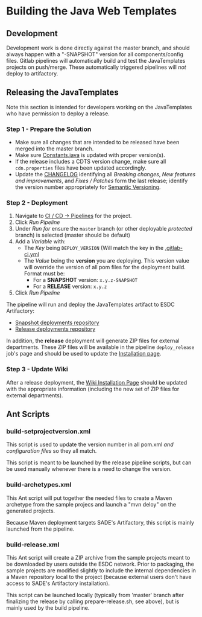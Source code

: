 # Building the Java Web Templates

## Development

Development work is done directly against the master branch, and should always 
happen with a "-SNAPSHOT" version for all components/config files.  Gitlab pipelines
will automatically build and test the JavaTemplates projects on push/merge. These
automatically triggered pipelines will _not_ deploy to artifactory. 

## Releasing the JavaTemplates

Note this section is intended for developers working on the JavaTemplates who have permission to deploy a release.

### Step 1 - Prepare the Solution

* Make sure all changes that are intended to be released have been merged into the master branch.
* Make sure [Constants.java](https://gccode.ssc-spc.gc.ca/iitb-dgiit/sds/GOCWebTemplates/JavaTemplates/-/blob/master/gocwebtemplate-core/gocwebtemplate-core-base/src/main/java/goc/webtemplate/Constants.java)
  is updated with proper version(s).
* If the release includes a CDTS version change, make sure all `cdn.properties` files have been updated accordingly.
* Update the [CHANGELOG](https://gccode.ssc-spc.gc.ca/iitb-dgiit/sds/GOCWebTemplates/JavaTemplates/-/blob/master/CHANGELOG.md) 
  identifying all _Breaking changes_, _New features and improvements_, and _Fixes / Patches_ form the last release; identify the version number appropriately for [Semantic Versioning](https://semver.org/).

### Step 2 - Deployment

1. Navigate to [CI / CD -> Pipelines](https://gccode.ssc-spc.gc.ca/iitb-dgiit/sds/GOCWebTemplates/JavaTemplates/-/pipelines) for the project.
1. Click _Run Pipeline_
1. Under _Run for_ ensure the `master` branch (or other deployable _protected_ branch) is selected (master should be default)
1. Add a _Variable_ with:
   - The _Key_ being `DEPLOY_VERSION` (Will match the key in the [.gitlab-ci.yml](https://gccode.ssc-spc.gc.ca/iitb-dgiit/sds/GOCWebTemplates/JavaTemplates/-/blob/master/.gitlab-ci.yml)
   - The _Value_ being the **version** you are deploying. This version value will 
     override the version of all pom files for the deployment build. Format must be:
     - For a **SNAPSHOT** version: `x.y.z-SNAPSHOT`
     - For a **RELEASE** version: `x.y.z`
1. Click _Run Pipeline_

The pipeline will run and deploy the JavaTemplates artifact to ESDC Artifactory:
  - [Snapshot deployments repository](https://jade-repos.intra.dev/artifactory/webapp/#/artifacts/browse/tree/General/ca-gc-sds-libs-snapshot-local)
  - [Release deployments repository](https://jade-repos.intra.dev/artifactory/webapp/#/artifacts/browse/tree/General/ca-gc-sds-libs-release-local)

In addition, the **release** deployment will generate ZIP files for external departments. 
These ZIP files will be available in the pipeline `deploy_release` job's page and should be used to update the 
[Installation page](https://gccode.ssc-spc.gc.ca/iitb-dgiit/sds/GOCWebTemplates/JavaTemplates/-/wikis/Documentation/Installation#installation).
  
### Step 3 - Update Wiki

After a release deployment, the [Wiki Installation Page](https://gccode.ssc-spc.gc.ca/iitb-dgiit/sds/GOCWebTemplates/JavaTemplates/-/wikis/Documentation/Installation)
should be updated with the appropriate information (including the new set of ZIP files for external departments).
  

## Ant Scripts

### build-setprojectversion.xml

This script is used to update the version number in all pom.xml _and
configuration files_ so they all match.  

This script is meant to be launched by the release pipeline scripts, but can be 
used manually whenever there is a need to change the version.

### build-archetypes.xml

This Ant script will put together the needed files to create a Maven archetype
from the sample projecs and launch a "mvn deloy" on the generated projects.

Because Maven deployment targets SADE's Artifactory, this script is mainly 
launched from the pipeline.

### build-release.xml

This Ant script will create a ZIP archive from the sample projects meant to be
downloaded by users outside the ESDC network.  Prior to packaging, the sample
projects are modified slightly to include the internal dependencies in a 
Maven repository local to the project (because external users don't have 
access to SADE's Artifactory installation).

This script can be launched locally (typically from 'master' branch after 
finalizing the release by calling prepare-release.sh, see above), but is 
mainly used by the build pipeline.  
